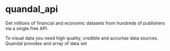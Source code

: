 # quandal_api
Get millions of financial and economic datasets from hundreds of publishers via a single free API.

To visual data you need high quality, credible and accurtae data sources. Quandal provides and array of data set 
